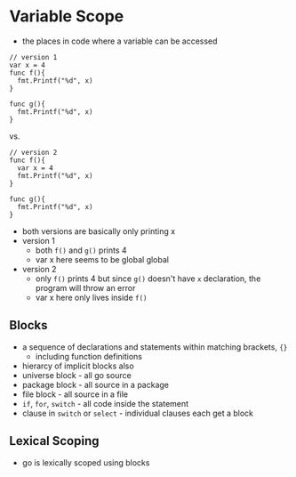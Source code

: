 # Variable Scope

- the places in code where a variable can be accessed

```golang
// version 1
var x = 4
func f(){
  fmt.Printf("%d", x)
}

func g(){
  fmt.Printf("%d", x)
}

```
vs.
```golang
// version 2
func f(){
  var x = 4
  fmt.Printf("%d", x)
}

func g(){
  fmt.Printf("%d", x)
}
```
- both versions are basically only printing x
- version 1
  - both `f()` and `g()` prints 4
  - var x here seems to be global global
- version 2
  - only `f()` prints 4 but since `g()` doesn't have `x` declaration, the program will throw an error
  - var x here only lives inside `f()`

## Blocks
- a sequence of declarations and statements within matching brackets, `{}`
  - including function definitions
- hierarcy of implicit blocks also
- universe block - all go source
- package block - all source in a package
- file block - all source in a file
- `if`, `for`, `switch` - all code inside the statement
- clause in `switch` or `select` - individual clauses each get a block

## Lexical Scoping
- go is lexically scoped using blocks
